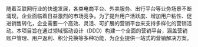 随着互联网行业的快速发展，各类电商平台、外卖服务、出行平台等业务场景不断涌现，企业面临着日益激烈的市场竞争。为了提升用户活跃度、增加用户粘性、促进销售转化，企业需要一个高效、灵活、可扩展的营销平台来支持多样化的营销活动。本项目旨在通过领域驱动设计（DDD）构建一个全面的营销平台，涵盖营销账户管理、用户返利、积分兑换等多种功能，为企业提供一站式的营销解决方案。

